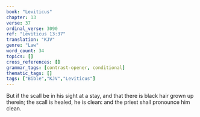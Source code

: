```yaml
---
book: "Leviticus"
chapter: 13
verse: 37
ordinal_verse: 3090
ref: "Leviticus 13:37"
translation: "KJV"
genre: "Law"
word_count: 34
topics: []
cross_references: []
grammar_tags: [contrast-opener, conditional]
thematic_tags: []
tags: ["Bible","KJV","Leviticus"]
---
```

But if the scall be in his sight at a stay, and that there is black hair grown up therein; the scall is healed, he is clean: and the priest shall pronounce him clean.
